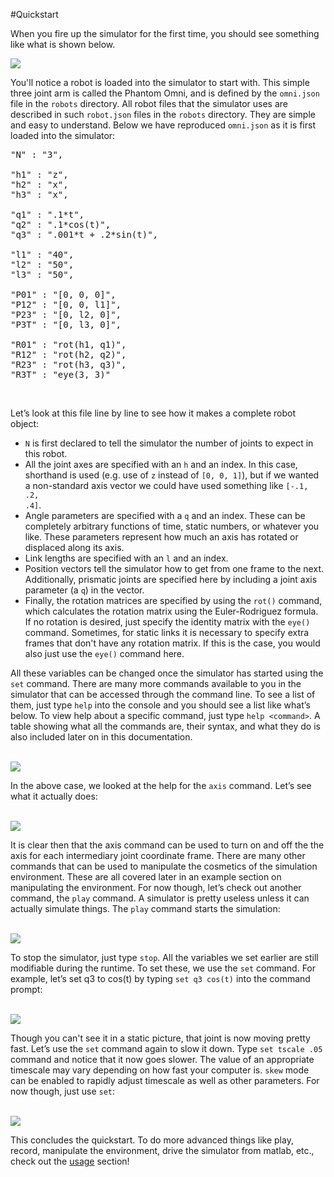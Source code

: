 
#Quickstart

When you fire up the simulator for the first time, you should see something like what is shown below.

<img src="{{wr}}static/img/stoolbotics/1.png">

<br>

You'll notice a robot is loaded into the simulator to start with. This simple three joint arm is called the Phantom Omni, and is defined by the <code>omni.json</code> file in the <code>robots</code> directory. All robot files that the simulator uses are described in such <code>robot.json</code> files in the <code>robots</code> directory. They are simple and easy to understand. Below we have reproduced <code>omni.json</code> as it is first loaded into the simulator:

<pre>
"N" : "3",

"h1" : "z",
"h2" : "x",
"h3" : "x",

"q1" : ".1*t",
"q2" : ".1*cos(t)",
"q3" : ".001*t + .2*sin(t)",

"l1" : "40",
"l2" : "50",
"l3" : "50",

"P01" : "[0, 0, 0]",
"P12" : "[0, 0, l1]",
"P23" : "[0, l2, 0]",
"P3T" : "[0, l3, 0]",

"R01" : "rot(h1, q1)",
"R12" : "rot(h2, q2)",
"R23" : "rot(h3, q3)",
"R3T" : "eye(3, 3)"
</pre>

<br>

Let&#8217;s look at this file line by line to see how it makes a complete robot object:

- <code>N</code> is first declared to tell the simulator the number of joints to expect in this robot.
- All the joint axes are specified with an <code>h</code> and an index. In this case, shorthand is used (e.g. use of <code>z</code> instead of <code>[0, 0, 1]</code>), but if we wanted a non-standard axis vector we could have used something like <code>[-.1, .2, .4]</code>.
- Angle parameters are specified with a <code>q</code> and an index. These can be completely arbitrary functions of time, static numbers, or whatever you like. These parameters represent how much an axis has rotated or displaced along its axis.
- Link lengths are specified with an <code>l</code> and an index.
- Position vectors tell the simulator how to get from one frame to the next. Additionally, prismatic joints are specified here by including a joint axis parameter (a <code>q</code>) in the vector.
- Finally, the rotation matrices are specified by using the <code>rot()</code> command, which calculates the rotation matrix using the Euler-Rodriguez formula. If no rotation is desired, just specify the identity matrix with the <code>eye()</code> command. Sometimes, for static links it is necessary to specify extra frames that don't have any rotation matrix. If this is the case, you would also just use the <code>eye()</code> command here.

All these variables can be changed once the simulator has started using the <code>set</code> command. There are many more commands available to you in the simulator that can be accessed through the command line. To see a list of them, just type <code>help</code> into the console and you should see a list like what&#8217;s below. To view help about a specific command, just type <code>help &lt;command&gt;</code>. A table showing what all the commands are, their syntax, and what they do is also included later on in this documentation.

<br>

<img src="{{wr}}static/img/stoolbotics/3.png">

In the above case, we looked at the help for the <code>axis</code> command. Let&#8217;s see what it actually does:

<br>

<img src="{{wr}}static/img/stoolbotics/4.png">

It is clear then that the axis command can be used to turn on and off the the axis for each intermediary joint coordinate frame. There are many other commands that can be used to manipulate the cosmetics of the simulation environment. These are all covered later in an example section on manipulating the environment. For now though, let&#8217;s check out another command, the <code>play</code> command. A simulator is pretty useless unless it can actually simulate things. The <code>play</code> command starts the simulation:

<br>

<img src="{{wr}}static/img/stoolbotics/5.png">

To stop the simulator, just type <code>stop</code>. All the variables we set earlier are still modifiable during the runtime. To set these, we use the <code>set</code> command. For example, let&#8217;s set q3 to cos(t) by typing <code>set q3 cos(t)</code> into the command prompt:

<br>

<img src="{{wr}}static/img/stoolbotics/6.png">

Though you can't see it in a static picture, that joint is now moving pretty fast. Let&#8217;s use the <code>set</code> command again to slow it down. Type <code>set tscale .05</code> command and notice that it now goes slower. The value of an appropriate timescale may vary depending on how fast your computer is. <code>skew</code> mode can be enabled to rapidly adjust timescale as well as other parameters. For now though, just use <code>set</code>: 

<br>

<img src="{{wr}}static/img/stoolbotics/7.png">

This concludes the quickstart. To do more advanced things like play, record, manipulate the environment, drive the simulator from matlab, etc., check out the [usage]({{wr}}projects/stoolbotics/use.html) section!
